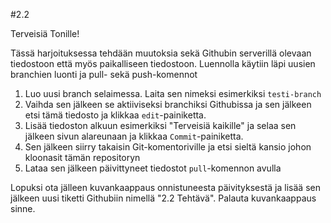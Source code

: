 #2.2

Terveisiä Tonille!

Tässä harjoituksessa tehdään muutoksia sekä Githubin serverillä olevaan tiedostoon että myös paikalliseen tiedostoon. 
Luennolla käytiin läpi uusien branchien luonti ja pull- sekä push-komennot

1. Luo uusi branch selaimessa. Laita sen nimeksi esimerkiksi `testi-branch`
2. Vaihda sen jälkeen se aktiiviseksi branchiksi Githubissa ja sen jälkeen etsi tämä tiedosto ja klikkaa `edit`-painiketta.
3. Lisää tiedoston alkuun esimerkiksi "Terveisiä kaikille" ja selaa sen jälkeen sivun alareunaan ja klikkaa `Commit`-painiketta.
4. Sen jälkeen siirry takaisin Git-komentoriville ja etsi sieltä kansio johon kloonasit tämän repositoryn
5. Lataa sen jälkeen päivittyneet tiedostot `pull`-komennon avulla

Lopuksi ota jälleen kuvankaappaus onnistuneesta päivityksestä ja lisää sen jälkeen uusi tiketti Githubiin nimellä "2.2 Tehtävä". Palauta kuvankaappaus sinne.

